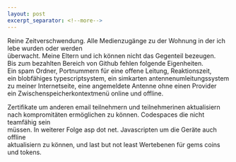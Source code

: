 ```yaml
---
layout: post
excerpt_separator: <!--more-->
---
```


Reine Zeitverschwendung.
Alle Medienzugänge zu der Wohnung in der ich lebe wurden oder werden<br>
überwacht. Meine Eltern und ich können nicht das Gegenteil bezeugen.<br>
Bis zum bezahlten Bereich von Github fehlen folgende Eigenheiten.<br>
Ein spam Ordner, Portnummern für eine offene Leitung, Reaktionszeit,<br>
ein blobfähiges typescriptsystem, ein simkarten antennenumleitungssystem<br>
zu meiner Internetseite, eine angemeldete Antenne ohne einen Provider<br>
ein Zwischenspeicherkontextmenü online und offline.

Zertifikate um anderen email teilnehmern und teilnehmerinen aktualisiern<br>
nach kompromitäten ermöglichen zu können. Codespaces die nicht teamfähig sein<br>
müssen. In weiterer Folge asp dot net. Javascripten um die Geräte auch offline<br>
aktualisiern zu können, und last but not least Wertebenen für gems coins und tokens.
